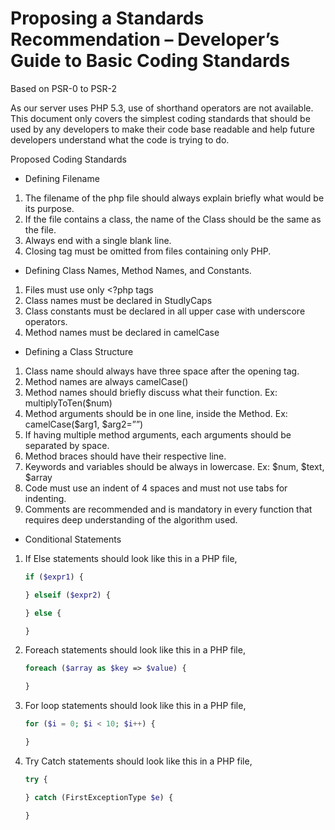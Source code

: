 # Proposing a Standards Recommendation – Developer’s Guide to Basic Coding Standards
Based on PSR-0 to PSR-2

As our server uses PHP 5.3, use of shorthand operators are not available. This document only covers the simplest coding standards that should be used by any developers to make their code base readable and help future developers understand what the code is trying to do.

Proposed Coding Standards

- Defining Filename
1.	The filename of the php file should always explain briefly what would be its purpose.
2.	If the file contains a class, the name of the Class should be the same as the file.
3.	Always end with a single blank line.
4.	Closing tag must be omitted from files containing only PHP.

- Defining Class Names, Method Names, and Constants.
1.	Files must use only <?php tags
2.	Class names must be declared in StudlyCaps
3.	Class constants must be declared in all upper case with underscore operators.
4.	Method names must be declared in camelCase

- Defining a Class Structure
1.	Class name should always have three space after the opening tag.
2.	Method names are always camelCase()
3.	Method names should briefly discuss what their function. Ex: multiplyToTen($num)
4.	Method arguments should be in one line, inside the Method. Ex: camelCase($arg1, $arg2=””)
5.	If having multiple method arguments, each arguments should be separated by space.
6.	Method braces should have their respective line.
7.	Keywords and variables should be always in lowercase. Ex: $num, $text, $array
8.	Code must use an indent of 4 spaces and must not use tabs for indenting.
9.	Comments are recommended and is mandatory in every function that requires deep understanding of the algorithm used.

- Conditional Statements
1.	If Else statements should look like this in a PHP file,

    ```php
    if ($expr1) {
    
    } elseif ($expr2) {
    
    } else {
    
    }

2.	Foreach statements should look like this in a PHP file,

    ```php
    foreach ($array as $key => $value) {
    
    }

3.	For loop statements should look like this in a PHP file,

    ```php
    for ($i = 0; $i < 10; $i++) {
    
    }

4.	Try Catch statements should look like this in a PHP file,

    ```php
    try {

    } catch (FirstExceptionType $e) {
    
    }

